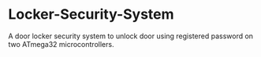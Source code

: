 # Locker-Security-System
A door locker security system to unlock door using registered password on two ATmega32 microcontrollers.

